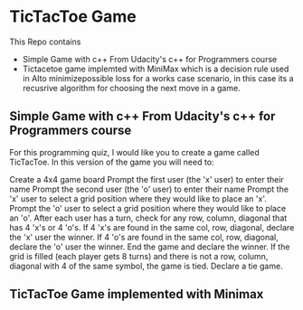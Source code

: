 # TicTacToe Game
This Repo contains 
- Simple Game with c++ From Udacity's c++ for Programmers course
- Tictacetoe game implemted with MiniMax which is a decision rule used in AIto minimizepossible loss for a works case scenario, in this case its a recusrive algorithm for choosing the next move in a game.

## Simple Game with c++ From Udacity's c++ for Programmers course

For this programming quiz, I would like you to create a game called TicTacToe. In this version of the game you will need to:

Create a 4x4 game board
Prompt the first user (the 'x' user) to enter their name 
Prompt the second user (the 'o' user) to enter their name
Prompt the 'x' user to select a grid position where they would like to place an 'x'. 
Prompt the 'o' user to select a grid position where they would like to place an 'o'.
After each user has a turn, check for any row, column, diagonal that has 4 'x's or 4 'o's.
If 4 'x's are found in the same col, row, diagonal, declare the 'x' user the winner. 
If 4 'o's are found in the same col, row, diagonal, declare the 'o' user the winner.
End the game and declare the winner.
If the grid is filled (each player gets 8 turns) and there is not a row, column, diagonal 
with 4 of the same symbol, the game is tied. Declare a tie game.

## TicTacToe Game implemented with Minimax

